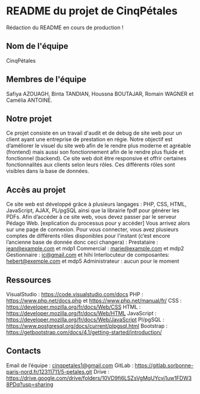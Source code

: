 # README du projet de CinqPétales

Rédaction du README en cours de production !

## Nom de l'équipe
CinqPétales

## Membres de l'équipe
Safiya AZOUAGH, Binta TANDIAN, Houssna BOUTAJAR, Romain WAGNER et Camélia ANTOINE.

## Notre projet 
Ce projet consiste en un travail d'audit et de debug de site web pour un client ayant une entreprise de prestation en régie.
Notre objectif est d’améliorer le visuel du site web afin de le rendre plus moderne et agréable (frontend) mais aussi son fonctionnement afin de le rendre plus fluide et fonctionnel (backend).
Ce site web doit être responsive et offrir certaines fonctionnalités aux clients selon leurs rôles.
Ces différents rôles sont visibles dans la base de données.

## Accès au projet
Ce site web est développé grâce à plusieurs langages : PHP, CSS, HTML, JavaScript, AJAX, PL/pgSQL ainsi que la librairie fpdf pour générer les PDFs. Afin d’accéder à ce site web, vous devez passer par le serveur Pédago Web. 
[explication du processus pour y accéder]
Vous arrivez alors sur une page de connexion.
Pour vous connecter, vous avez plusieurs comptes de différents rôles disponibles pour l'instant (c’est encore l’ancienne base de donnée donc ceci changera) : 
Prestataire : jean@example.com et mdp1
Commercial : marie@example.com et mdp2
Gestionnaire : ic@gmail.com et hihi
Interlocuteur de composantes: hebert@exemple.com et mdp5
Administrateur : aucun pour le moment

## Ressources
VisualStudio : https://code.visualstudio.com/docs
PHP : https://www.php.net/docs.php et https://www.php.net/manual/fr/
CSS : https://developer.mozilla.org/fr/docs/Web/CSS
HTML : https://developer.mozilla.org/fr/docs/Web/HTML 
JavaScript : https://developer.mozilla.org/fr/docs/Web/JavaScript 
Pl/pgSQL : https://www.postgresql.org/docs/current/plpgsql.html 
Bootstrap : https://getbootstrap.com/docs/4.1/getting-started/introduction/ 

## Contacts
Email de l’équipe : cinqpetales1@gmail.com
GitLab : https://gitlab.sorbonne-paris-nord.fr/12311711/5-petales.git 
Drive : https://drive.google.com/drive/folders/10VD9fi6LSZsVgMqUYcvj1uw1FDW38PDq?usp=sharing 
